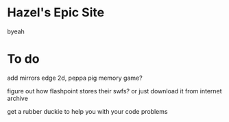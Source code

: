 # Hazel's Epic Site
byeah
# To do
add mirrors edge 2d, peppa pig memory game?


figure out how flashpoint stores their swfs? or just download it from internet archive


get a rubber duckie to help you with your code problems


